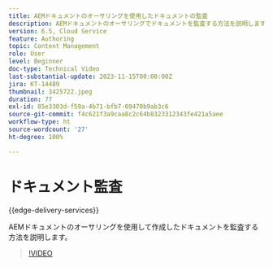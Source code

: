```yaml
---
title: AEMドキュメントのオーサリングを使用したドキュメントの監査
description: AEMドキュメントのオーサリングでドキュメントを監査する方法を説明します
version: 6.5, Cloud Service
feature: Authoring
topic: Content Management
role: User
level: Beginner
doc-type: Technical Video
last-substantial-update: 2023-11-15T00:00:00Z
jira: KT-14489
thumbnail: 3425722.jpeg
duration: 77
exl-id: 85e3303d-f59a-4b71-bfb7-09470b9ab3c6
source-git-commit: f4c621f3a9caa8c2c64b8323312343fe421a5aee
workflow-type: ht
source-wordcount: '27'
ht-degree: 100%

---
```


# ドキュメント監査

{{edge-delivery-services}}

AEMドキュメントのオーサリングを使用して作成したドキュメントを監査する方法を説明します。

>[!VIDEO](https://video.tv.adobe.com/v/3425722/?learn=on)
